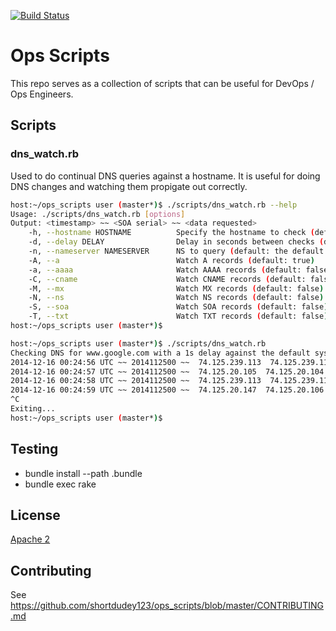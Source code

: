 [![Build Status](https://travis-ci.org/shortdudey123/ops_scripts.svg?branch=master)](https://travis-ci.org/shortdudey123/ops_scripts)

# Ops Scripts

This repo serves as a collection of scripts that can be useful for DevOps / Ops Engineers.

## Scripts

### dns_watch.rb

Used to do continual DNS queries against a hostname.  It is useful for doing DNS changes and watching them propigate out correctly.

```sh
host:~/ops_scripts user (master*)$ ./scripts/dns_watch.rb --help
Usage: ./scripts/dns_watch.rb [options]
Output: <timestamp> ~~ <SOA serial> ~~ <data requested>
    -h, --hostname HOSTNAME          Specify the hostname to check (default: www.google.com)
    -d, --delay DELAY                Delay in seconds between checks (default: 1)
    -n, --nameserver NAMESERVER      NS to query (default: the default system resolver)
    -A, --a                          Watch A records (default: true)
    -a, --aaaa                       Watch AAAA records (default: false)
    -C, --cname                      Watch CNAME records (default: false)
    -M, --mx                         Watch MX records (default: false)
    -N, --ns                         Watch NS records (default: false)
    -S, --soa                        Watch SOA records (default: false)
    -T, --txt                        Watch TXT records (default: false)
host:~/ops_scripts user (master*)$
```
```sh
host:~/ops_scripts user (master*)$ ./scripts/dns_watch.rb
Checking DNS for www.google.com with a 1s delay against the default system resolver
2014-12-16 00:24:56 UTC ~~ 2014112500 ~~  74.125.239.113  74.125.239.114  74.125.239.115  74.125.239.116  74.125.239.112
2014-12-16 00:24:57 UTC ~~ 2014112500 ~~  74.125.20.105  74.125.20.104  74.125.20.147  74.125.20.106  74.125.20.103  74.125.20.99
2014-12-16 00:24:58 UTC ~~ 2014112500 ~~  74.125.239.113  74.125.239.114  74.125.239.115  74.125.239.116  74.125.239.112
2014-12-16 00:24:59 UTC ~~ 2014112500 ~~  74.125.20.147  74.125.20.106  74.125.20.104  74.125.20.105  74.125.20.99  74.125.20.103
^C
Exiting...
host:~/ops_scripts user (master*)$
```

## Testing

* bundle install --path .bundle
* bundle exec rake

## License
[Apache 2](http://www.apache.org/licenses/LICENSE-2.0)

## Contributing

See https://github.com/shortdudey123/ops_scripts/blob/master/CONTRIBUTING.md
